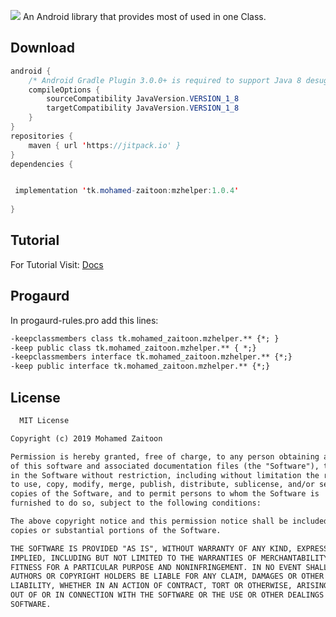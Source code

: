 [![](https://jitpack.io/v/tk.mohamed-zaitoon/mzhelper.svg)](https://jitpack.io/#tk.mohamed-zaitoon/mzhelper)
An Android library that provides most of used in one Class.


## Download

```java
android {
    /* Android Gradle Plugin 3.0.0+ is required to support Java 8 desugaring */
    compileOptions {
        sourceCompatibility JavaVersion.VERSION_1_8
        targetCompatibility JavaVersion.VERSION_1_8
    }
}
repositories {
    maven { url 'https://jitpack.io' }
}
dependencies {


 implementation 'tk.mohamed-zaitoon:mzhelper:1.0.4'
 
}
```
## Tutorial
 For Tutorial Visit:
 [Docs](https://www.mohamed-zaitoon.tk/mzhelper/docs)
 
## Progaurd
 In progaurd-rules.pro add this lines:
 ```txt
-keepclassmembers class tk.mohamed_zaitoon.mzhelper.** {*; }
-keep public class tk.mohamed_zaitoon.mzhelper.** { *;}
-keepclassmembers interface tk.mohamed_zaitoon.mzhelper.** {*;}
-keep public interface tk.mohamed_zaitoon.mzhelper.** {*;}
 
```

## License 
```txt
  MIT License

Copyright (c) 2019 Mohamed Zaitoon

Permission is hereby granted, free of charge, to any person obtaining a copy
of this software and associated documentation files (the "Software"), to deal
in the Software without restriction, including without limitation the rights
to use, copy, modify, merge, publish, distribute, sublicense, and/or sell
copies of the Software, and to permit persons to whom the Software is
furnished to do so, subject to the following conditions:

The above copyright notice and this permission notice shall be included in all
copies or substantial portions of the Software.

THE SOFTWARE IS PROVIDED "AS IS", WITHOUT WARRANTY OF ANY KIND, EXPRESS OR
IMPLIED, INCLUDING BUT NOT LIMITED TO THE WARRANTIES OF MERCHANTABILITY,
FITNESS FOR A PARTICULAR PURPOSE AND NONINFRINGEMENT. IN NO EVENT SHALL THE
AUTHORS OR COPYRIGHT HOLDERS BE LIABLE FOR ANY CLAIM, DAMAGES OR OTHER
LIABILITY, WHETHER IN AN ACTION OF CONTRACT, TORT OR OTHERWISE, ARISING FROM,
OUT OF OR IN CONNECTION WITH THE SOFTWARE OR THE USE OR OTHER DEALINGS IN THE
SOFTWARE.
```

 
 

